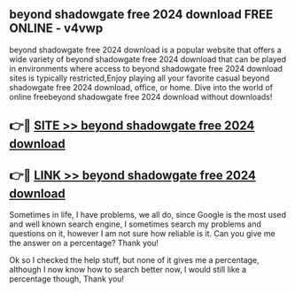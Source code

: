 ## beyond shadowgate free 2024 download FREE ONLINE - v4vwp

beyond shadowgate free 2024 download is a popular website that offers a wide variety of beyond shadowgate free 2024 download that can be played in environments where access to beyond shadowgate free 2024 download sites is typically restricted,Enjoy playing all your favorite casual beyond shadowgate free 2024 download, office, or home. Dive into the world of online freebeyond shadowgate free 2024 download without downloads!

## 👉🔴 [SITE >> beyond shadowgate free 2024 download](http://news.freeplayer.one?title=beyond_shadowgate_free_2024_download&ref=FRRE)

## 👉🔴 [LINK >> beyond shadowgate free 2024 download](http://news.freeplayer.one?title=beyond_shadowgate_free_2024_download&ref=FREE)

Sometimes in life, I have problems, we all do, since Google is the most used and well known search engine, I sometimes search my problems and questions on it, however I am not sure how reliable is it. Can you give me the answer on a percentage? Thank you!

Ok so I checked the help stuff, but none of it gives me a percentage, although I now know how to search better now, I would still like a percentage though, Thank you!